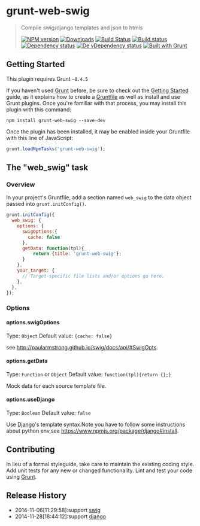 # grunt-web-swig

> Compile swig/django templates and json to htmls
> 
> [![NPM version][npm-image]][npm-url] [![Downloads][downloads-image]][npm-url] [![Build Status][travis-image]][travis-url] [![Build status][appveyor-image]][appveyor-url] [![Dependency status][david-dm-image]][david-dm-url] [![De vDependency status][david-dm-dev-image]][david-dm-dev-url] [![Built with Grunt][grunt-image]][grunt-url]

## Getting Started
This plugin requires Grunt `~0.4.5`

If you haven't used [Grunt](http://gruntjs.com/) before, be sure to check out the [Getting Started](http://gruntjs.com/getting-started) guide, as it explains how to create a [Gruntfile](http://gruntjs.com/sample-gruntfile) as well as install and use Grunt plugins. Once you're familiar with that process, you may install this plugin with this command:

```shell
npm install grunt-web-swig --save-dev
```

Once the plugin has been installed, it may be enabled inside your Gruntfile with this line of JavaScript:

```js
grunt.loadNpmTasks('grunt-web-swig');
```

## The "web_swig" task

### Overview
In your project's Gruntfile, add a section named `web_swig` to the data object passed into `grunt.initConfig()`.

```js
grunt.initConfig({
  web_swig: {
    options: {
      swigOptions:{
        cache: false
      },
      getData: function(tpl){
          return {title: 'grunt-web-swig'};
      }
    },
    your_target: {
      // Target-specific file lists and/or options go here.
    },
  },
});
```

### Options

#### options.swigOptions
Type: `Object`
Default value: `{cache: false}`

see <http://paularmstrong.github.io/swig/docs/api/#SwigOpts>.

#### options.getData
Type: `Function` or `Object`
Default value: `function(tpl){return {};}`

Mock data for each source template file.

#### options.useDjango
Type: `Boolean`
Default value: `false`

Use [Django](https://www.djangoproject.com/)'s template syntax.Note you have to follow some instructions about python env,see <https://www.npmjs.org/package/django#install>.

## Contributing
In lieu of a formal styleguide, take care to maintain the existing coding style. Add unit tests for any new or changed functionality. Lint and test your code using [Grunt](http://gruntjs.com/).

## Release History
 - 2014-11-06[11:29:58]:support [swig](http://paularmstrong.github.io/swig/)
 - 2014-11-28[18:44:12]:support [django](https://www.djangoproject.com/)

[npm-url]: https://npmjs.org/package/grunt-web-swig
[downloads-image]: http://img.shields.io/npm/dm/grunt-web-swig.svg
[npm-image]: http://img.shields.io/npm/v/grunt-web-swig.svg
[travis-url]: https://travis-ci.org/yanni4night/grunt-web-swig
[travis-image]: http://img.shields.io/travis/yanni4night/grunt-web-swig.svg
[appveyor-image]:https://ci.appveyor.com/api/projects/status/ugbx6yhpa0hxcfgy?svg=true
[appveyor-url]:https://ci.appveyor.com/project/yanni4night/grunt-web-swig
[david-dm-url]:https://david-dm.org/yanni4night/grunt-web-swig
[david-dm-image]:https://david-dm.org/yanni4night/grunt-web-swig.svg
[david-dm-dev-url]:https://david-dm.org/yanni4night/grunt-web-swig#info=devDependencies
[david-dm-dev-image]:https://david-dm.org/yanni4night/grunt-web-swig/dev-status.svg
[grunt-url]:http://gruntjs.com/
[grunt-image]: https://cdn.gruntjs.com/builtwith.png
